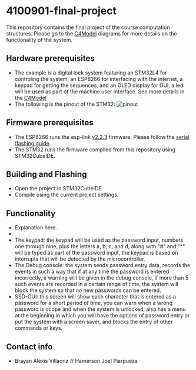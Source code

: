 # 4100901-final-project
This repository contains  the final project of the course computation structures. Please go to the [C4Model](Doc/C4Model.md) diagrams for more details on the functionality of the system.

## Hardware prerequisites
* The example is a digital lock system featuring an STM32L4 for controling the system, an ESP8266 for interfacing with the internet, a keypad for getting the sequences, and an OLED display for GUI, a led will be used as part of the machine user interface. See more details in the [C4Model](Doc/C4Model.md)
* The following is the pinout of the STM32:
![pinout](Doc/pinout.png)

## Firmware prerequisites
* The ESP8266 runs the esp-link [v2.2.3](https://github.com/jeelabs/esp-link/releases/tag/v2.2.3) firmware. Please follow the [serial flashing guide](https://github.com/jeelabs/esp-link/blob/master/FLASHING.md#initial-serial-flashing).
* The STM32 runs the firmware compiled from this repository using STM32CubeIDE.

## Building and Flashing
* Open the project in STM32CubeIDE.
* Compile using the current project settings.

## Functionality
* Explanation here.
* 
* The keypad: the keypad will be used as the password input, numbers one through nine, plus the letters a, b, c, and d, along with "#" and "*" will be typed as part of the password input, the keypad is based on interrupts that will be detected by the microcontroller, 
* The Debug console: the system sends password entry data, records the events in such a way that if at any time the password is entered incorrectly, a warning will be given in the debug console, if more than 5 such events are recorded in a certain range of time, the system will block the system so that no new passwords can be entered.
* SSD-GUI: this screen will show each character that is entered as a password for a short period of time, you can warn when a wrong password is ocope and when the system is unlocked, also has a menu at the beginning in which you will have the options of password entry or put the system with a screen saver, and blocks the entry of other commands or keys.

## Contact info
* Brayan Alexis Villacriz // Hamerson Joel Piarpueza 
